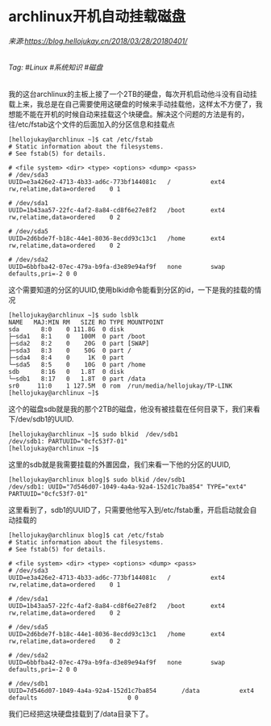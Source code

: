 # archlinux开机自动挂载磁盘
###### 来源:https://blog.hellojukay.cn/2018/03/28/20180401/
###### Tag: #Linux #系统知识 #磁盘

我的这台archlinux的主板上接了一个2TB的硬盘，每次开机启动他斗没有自动挂载上来，我总是在自己需要使用这硬盘的时候来手动挂载他，这样太不方便了，我想能不能在开机的时候自动来挂载这个块硬盘。解决这个问题的方法是有的，往/etc/fstab这个文件的后面加入的分区信息和挂载点

```
[hellojukay@archlinux ~]$ cat /etc/fstab 
# Static information about the filesystems.
# See fstab(5) for details.

# <file system> <dir> <type> <options> <dump> <pass>
# /dev/sda3
UUID=e3a426e2-4713-4b33-ad6c-773bf144081c	/         	ext4      	rw,relatime,data=ordered	0 1

# /dev/sda1
UUID=1b43aa57-22fc-4af2-8a84-cd8f6e27e8f2	/boot     	ext4      	rw,relatime,data=ordered	0 2

# /dev/sda5
UUID=2d6bde7f-b18c-44e1-8036-8ecdd93c13c1	/home     	ext4      	rw,relatime,data=ordered	0 2

# /dev/sda2
UUID=6bbfba42-07ec-479a-b9fa-d3e89e94af9f	none      	swap      	defaults,pri=-2	0 0
```

这个需要知道的分区的UUID,使用blkid命令能看到分区的id，一下是我的挂载的情况
```
[hellojukay@archlinux ~]$ sudo lsblk
NAME   MAJ:MIN RM   SIZE RO TYPE MOUNTPOINT
sda      8:0    0 111.8G  0 disk 
├─sda1   8:1    0   100M  0 part /boot
├─sda2   8:2    0    20G  0 part [SWAP]
├─sda3   8:3    0    50G  0 part /
├─sda4   8:4    0     1K  0 part 
└─sda5   8:5    0    10G  0 part /home
sdb      8:16   0   1.8T  0 disk 
└─sdb1   8:17   0   1.8T  0 part /data
sr0     11:0    1 127.5M  0 rom  /run/media/hellojukay/TP-LINK
[hellojukay@archlinux ~]$
```

这个的磁盘sdb就是我的那个2TB的磁盘，他没有被挂载在任何目录下，我们来看下/dev/sdb1的UUID.
```
[hellojukay@archlinux ~]$ sudo blkid  /dev/sdb1
/dev/sdb1: PARTUUID="0cfc53f7-01"
[hellojukay@archlinux ~]$
```

这里的sdb就是我需要挂载的外置因盘，我们来看一下他的分区的UUID,
```
[hellojukay@archlinux blog]$ sudo blkid /dev/sdb1
/dev/sdb1: UUID="7d546d07-1049-4a4a-92a4-152d1c7ba854" TYPE="ext4" PARTUUID="0cfc53f7-01"
```

这里看到了，sdb1的UUID了，只需要他他写入到/etc/fstab重，开启启动就会自动挂载的
```
[hellojukay@archlinux blog]$ cat /etc/fstab 
# Static information about the filesystems.
# See fstab(5) for details.

# <file system> <dir> <type> <options> <dump> <pass>
# /dev/sda3
UUID=e3a426e2-4713-4b33-ad6c-773bf144081c	/         	ext4      	rw,relatime,data=ordered	0 1

# /dev/sda1
UUID=1b43aa57-22fc-4af2-8a84-cd8f6e27e8f2	/boot     	ext4      	rw,relatime,data=ordered	0 2

# /dev/sda5
UUID=2d6bde7f-b18c-44e1-8036-8ecdd93c13c1	/home     	ext4      	rw,relatime,data=ordered	0 2

# /dev/sda2
UUID=6bbfba42-07ec-479a-b9fa-d3e89e94af9f	none      	swap      	defaults,pri=-2	0 0

# /dev/sdb1
UUID=7d546d07-1049-4a4a-92a4-152d1c7ba854       /data           ext4            defaults                         0 0
```

我们已经把这块硬盘挂载到了/data目录下了。 
